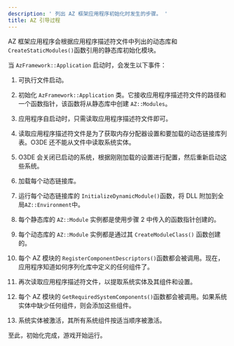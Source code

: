 ```yaml
---
description: ' 列出 AZ 框架应用程序初始化时发生的步骤。 '
title: AZ 引导过程
---
```


AZ 框架应用程序会根据应用程序描述符文件中列出的动态库和`CreateStaticModules()`函数引用的静态库初始化模块。

当 `AzFramework::Application` 启动时，会发生以下事件：

1.  可执行文件启动。

1.  初始化 `AzFramework::Application` 类。它接收应用程序描述符文件的路径和一个函数指针，该函数将从静态库中创建 `AZ::Modules`。

1.  应用程序自启动时，只需读取应用程序描述符文件即可。

1.  读取应用程序描述符文件是为了获取内存分配器设置和要加载的动态链接库列表。O3DE 还不能从文件中读取系统实体。

1.  O3DE 会关闭已启动的系统，根据刚刚加载的设置进行配置，然后重新启动这些系统。

1.  加载每个动态链接库。

1.  运行每个动态链接库的 `InitializeDynamicModule()`函数，将 DLL 附加到全局`AZ::Environment`中。

1.  每个静态库的 `AZ::Module` 实例都是使用步骤 2 中传入的函数指针创建的。

1.  每个动态库的 `AZ::Module` 实例都是通过其 `CreateModuleClass()` 函数创建的。

1.  每个 AZ 模块的 `RegisterComponentDescriptors()`函数都会被调用。现在，应用程序知道如何序列化库中定义的任何组件了。

1.  再次读取应用程序描述符文件，以提取系统实体及其组件和设置。

1.  每个 AZ 模块的 `GetRequiredSystemComponents()`函数都会被调用。如果系统实体中缺少任何组件，则会添加这些组件。

1.  系统实体被激活，其所有系统组件按适当顺序被激活。

至此，初始化完成，游戏开始运行。
